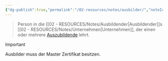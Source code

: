 ```yaml
---
{"dg-publish":true,"permalink":"/02-resources/notes/ausbilder/","noteIcon":"","updated":"2025-08-07T11:05:09.367+02:00"}
---
```


> Person in die [[02 - RESOURCES/Notes/Ausbildender\|Ausbildender]]s [[02 - RESOURCES/Notes/Unternehmen\|Unternehmen]], der einen oder mehrere [Auszubildende](Auszubildender) lehrt.

> [!important] 
> Ausbilder muss der Master Zertifikat besitzen.


